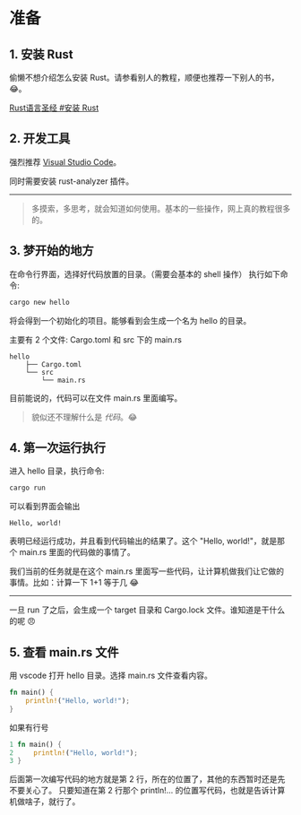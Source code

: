 # 准备

## 1. 安装 Rust

偷懒不想介绍怎么安装 Rust。请参看别人的教程，顺便也推荐一下别人的书，😂。

[Rust语言圣经 #安装 Rust](https://course.rs/first-try/installation.html)

## 2. 开发工具

强烈推荐 [Visual Studio Code](https://code.visualstudio.com/)。

同时需要安装 rust-analyzer 插件。

---

> 多摸索，多思考，就会知道如何使用。基本的一些操作，网上真的教程很多的。

## 3. 梦开始的地方

在命令行界面，选择好代码放置的目录。（需要会基本的 shell 操作）
执行如下命令:
```sh
cargo new hello
```
将会得到一个初始化的项目。能够看到会生成一个名为 hello 的目录。

主要有 2 个文件: Cargo.toml 和 src 下的 main.rs
```
hello
    ├── Cargo.toml
    └── src
        └── main.rs
```
目前能说的，代码可以在文件 main.rs 里面编写。
> 貌似还不理解什么是 *代码*。😂

## 4. 第一次运行执行

进入 hello 目录，执行命令:
```sh
cargo run
```
可以看到界面会输出
```
Hello, world!
```
表明已经运行成功，并且看到代码输出的结果了。这个 "Hello, world!"，就是那个 main.rs 里面的代码做的事情了。

我们当前的任务就是在这个 main.rs 里面写一些代码，让计算机做我们让它做的事情。比如：计算一下 1+1 等于几 😂

---

一旦 run 了之后，会生成一个 target 目录和 Cargo.lock 文件。谁知道是干什么的呢 😠

## 5. 查看 main.rs 文件
用 vscode 打开 hello 目录。选择 main.rs 文件查看内容。
```rs
fn main() {
    println!("Hello, world!");
}
```

如果有行号
```rs
1 fn main() {
2     println!("Hello, world!");
3 }
```

后面第一次编写代码的地方就是第 2 行，所在的位置了，其他的东西暂时还是先不要关心了。
只要知道在第 2 行那个 println!... 的位置写代码，也就是告诉计算机做啥子，就行了。